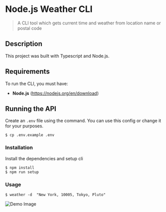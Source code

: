 # Node.js  Weather CLI 
> A CLI tool which gets current time and weather from location name or postal code

## Description
This project was built with Typescript and Node.js.

## Requirements
To run the CLI, you must have:
- **Node.js** (https://nodejs.org/en/download)

## Running the API
Create an `.env` file using the command. You can use this config or change it for your purposes. 

```console
$ cp .env.example .env
```

### Installation
Install the dependencies and setup cli

```console
$ npm install
$ npm run setup
```

### Usage
```console
$ weather -d  "New York, 10005, Tokyo, Pluto"
```
![Demo Image](https://res.cloudinary.com/sheyi/image/upload/v1588688778/invisible-tech/Screenshot_2020-05-05_at_15.22.08.png)
